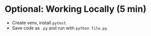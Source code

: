# Optional: Working Locally (5 min)
- Create venv, install `pytest`.
- Save code as `.py` and run with `python file.py`.
